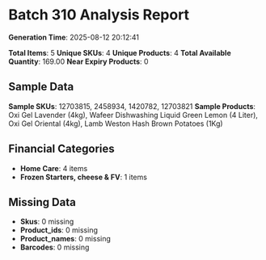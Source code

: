 # Batch 310 Analysis Report

**Generation Time**: 2025-08-12 20:12:41

**Total Items**: 5
**Unique SKUs**: 4
**Unique Products**: 4
**Total Available Quantity**: 169.00
**Near Expiry Products**: 0

## Sample Data
**Sample SKUs**: 12703815, 2458934, 1420782, 12703821
**Sample Products**: Oxi Gel Lavender (4kg), Wafeer Dishwashing Liquid Green Lemon (4 Liter), Oxi Gel Oriental (4kg), Lamb Weston Hash Brown Potatoes (1Kg)

## Financial Categories
- **Home Care**: 4 items
- **Frozen Starters, cheese & FV**: 1 items

## Missing Data
- **Skus**: 0 missing
- **Product_ids**: 0 missing
- **Product_names**: 0 missing
- **Barcodes**: 0 missing
